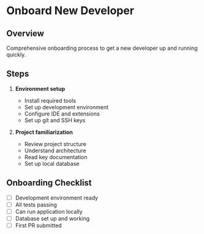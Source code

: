 # Onboard New Developer

## Overview

Comprehensive onboarding process to get a new developer up and running quickly.

## Steps

1. **Environment setup**

   - Install required tools
   - Set up development environment
   - Configure IDE and extensions
   - Set up git and SSH keys

2. **Project familiarization**
   - Review project structure
   - Understand architecture
   - Read key documentation
   - Set up local database

## Onboarding Checklist

- [ ] Development environment ready
- [ ] All tests passing
- [ ] Can run application locally
- [ ] Database set up and working
- [ ] First PR submitted
